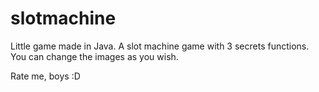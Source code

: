 # slotmachine
Little game made in Java.
A slot machine game with 3 secrets functions. You can change the images as you wish.

Rate me, boys :D
